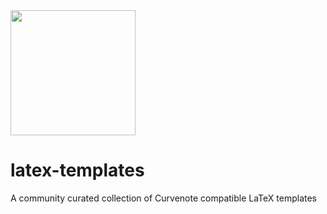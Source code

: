 <img src="https://storage.googleapis.com/iooxa-prod-1-wordpress/1/2020/09/logo-horizontal-dark.png" width="200" />

# latex-templates
A community curated collection of Curvenote compatible LaTeX templates


